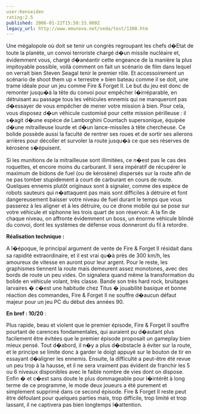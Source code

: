 ```yaml
---
user:Kenseiden
rating:2.5
published: 2006-01-22T15:58:33.000Z
legacy_url: http://www.emunova.net/veda/test/1300.htm
---
```

Une mégalopole où doit se tenir un congrès regroupant les chefs d�Etat de toute la planète, un convoi terroriste chargé d�un missile nucléaire et, évidemment vous, chargé d�anéantir cette engeance de la manière la plus impitoyable possible, voilà comment on fait un scénario de film dans lequel on verrait bien Steven Seagal tenir le premier rôle. Et accessoirement un scénario de shoot them up « terrestre » bien bateau comme il se doit, une trame idéale pour un jeu comme Fire & Forget II. Le but du jeu est donc de remonter jusqu�à la tête du convoi pour empêcher l�irréparable, en détruisant au passage tous les véhicules ennemis qui ne manqueront pas d�essayer de vous empêcher de mener votre mission à bien. Pour cela, vous disposez d�un véhicule customisé pour cette mission périlleuse : il s�agit d�une espèce de Lamborghini Countach supersonique, équipée d�une mitrailleuse lourde et d�un lance-missiles à tête chercheuse. Ce bolide possède aussi la faculté de rentrer ses roues et de sortir ses ailerons arrières pour décoller et survoler la route jusqu�à ce que ses réserves de kérosène s�épuisent.   

  

Si les munitions de la mitrailleuse sont illimitées, ce n�est pas le cas des roquettes, et encore moins du carburant. Il sera impératif de récupérer le maximum de bidons de fuel (ou de kérosène) dispersés sur la route afin de ne pas tomber stupidement à court de carburant en cours de route. Quelques ennemis plutôt originaux sont à signaler, comme des espèce de robots sauteurs qui n�attaquent pas mais sont difficiles à détruire et font dangereusement baisser votre niveau de fuel durant le temps que vous passerez à les aligner et à les détruire, ou ce drone mobile qui se pose sur votre véhicule et siphonne les trois quart de son réservoir. A la fin de chaque niveau, on affronte évidemment un boss, un énorme véhicule blindé du convoi, dont les systèmes de défense vous donneront du fil à retordre.   

  

**Réalisation technique :**   

A l�époque, le principal argument de vente de Fire & Forget II résidait dans sa rapidité extraordinaire, et il est vrai qu�à près de 300 km/h, les amoureux de vitesse en auront pour leur argent. Pour le reste, les graphismes tiennent la route mais demeurent assez monotones, avec des bords de route un peu vides. On signalera quand même la transformation du bolide en véhicule volant, très classe. Bande son très hard rock, bruitages larvaires � c�est une habitude chez Titus � jouabilité basique et bonne réaction des commandes, Fire & Forget II ne souffre d�aucun défaut majeur pour un jeu PC du début des années 90\.   

  

**En bref : 10/20** :  

Plus rapide, beau et violent que le premier épisode, Fire & Forget II souffre pourtant de carences fondamentales, qui auraient pu d�autant plus facilement être évitées que le premier épisode proposait un gameplay bien mieux pensé. Tout d�abord, il n�y a plus d�obstacle à éviter sur la route, et le principe se limite donc à garder le doigt appuyé sur le bouton de tir en essayant d�aligner les ennemis. Ensuite, la difficulté a peut-être été revue un peu trop à la hausse, et il ne sera vraiment pas évident de franchir les 5 ou 6 niveaux disponibles avec le faible nombre de vies dont on dispose. Enfin � et c�est sans doute le plus dommageable pour l�intérêt à long terme de ce programme, le mode deux joueurs a été purement et simplement supprimé dans ce second épisode. Fire & Forget II reste peut être défoulant pour quelques parties mais, trop difficile, trop limité et trop lassant, il ne captivera pas bien longtemps l�attention.